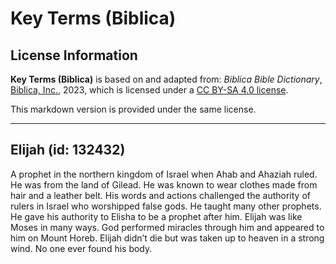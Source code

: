# Key Terms (Biblica)

## License Information

**Key Terms (Biblica)** is based on and adapted from: _Biblica Bible Dictionary_, [Biblica, Inc.](https://www.biblica.com/), 2023, which is licensed under a [CC BY-SA 4.0 license](https://creativecommons.org/licenses/by-sa/4.0/legalcode.en).

This markdown version is provided under the same license.



--------------------------------

## Elijah (id: 132432)

A prophet in the northern kingdom of Israel when Ahab and Ahaziah ruled. He was from the land of Gilead. He was known to wear clothes made from hair and a leather belt. His words and actions challenged the authority of rulers in Israel who worshipped false gods. He taught many other prophets. He gave his authority to Elisha to be a prophet after him. Elijah was like Moses in many ways. God performed miracles through him and appeared to him on Mount Horeb. Elijah didn’t die but was taken up to heaven in a strong wind. No one ever found his body.


